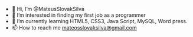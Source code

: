 - 👋 Hi, I’m @MateusSlovakSilva
- 👀 I’m interested in  finding my first job as a programmer
- 🌱 I’m currently learning  HTML5, CSS3, Java Script, MySQL, Word press.
- 📫 How to reach me  mateosslovaksilva@gmail.com
<!---
MateusSlovakSilva/MateusSlovakSilva is a ✨ special ✨ repository because its `README.md` (this file) appears on your GitHub p
You can click the Preview link to take a look at your changes.
--->
